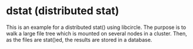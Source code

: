 dstat (distributed stat)
========================

This is an example for a distributed stat() using libcircle. The purpose is to
walk a large file tree which is mounted on several nodes in a cluster. Then,
as the files are stat()ed, the results are stored in a database.
